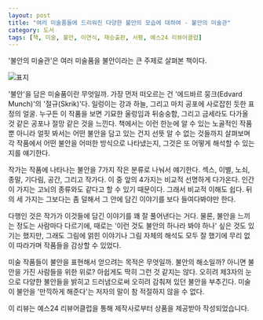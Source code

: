 ```yaml
---
layout: post
title: "여러 미술품들에 드리워진 다양한 불안의 모습에 대하여 - 불안의 미술관"
category: 도서
tags: [책, 미술, 불안, 이연식, 재승출판, 서평, 예스24 리뷰어클럽]
---
```


'불안의 미술관'은
여러 미술품을 불안이라는 큰 주제로 살펴본 책이다.

![표지](https://lh3.googleusercontent.com/4XdMNbj1E9pehtKPqC9Zs_Tp7i4L0xbAd7XzXyEXCbg0LrLWt1UtUJuRfAVX9gfD8nwym3FaIi7axw=s480)

'불안'을 담은 미술품이란 무엇일까.
가장 먼저 떠오르는 건 '에드바르 뭉크(Edvard Munch)'의 '절규(Skrik)'다.
일렁이는 강과 하늘, 그리고 마치 공포에 사로잡힌 듯한 표정의 얼굴.
누구든 이 작품을 보면 기묘한 울렁임과 뒤숭숭함, 그리고 금세라도 다가올 것 같은 공포나 절망 같은 것을 느낀다.
책에서는 이런 한눈에 알 수 있는 노골적인 작품뿐 아니라
얼핏 봐서는 어떤 불안을 담고 있는 건지 선뜻 알 수 없는 것들까지 살펴보며
각 작품에서 어떤 불안을 어떠한 방식으로 나타냈는지,
그것은 또 어떻게 해석할 수 있는지를 얘기한다.

작가는 작품에 나타나는 불안을 7가지 작은 분류로 나눠서 얘기한다.
섹스, 이별, 노쇠, 종말, 기다림, 공간, 그리고 작가다.
이 중 앞의 4가지는 비교적 선명하게 다가온다.
인간이 가지는 고뇌의 종류와도 같다고 할 수 있기 때문이다.
그래서 비교적 이해도 쉽다.
뒤의 세 가지는 그보다는 좀 덜해서
그 안에 담긴 이야기를 보다 들여다봐야만 한다.

다행인 것은 작가가 이것들에 담긴 이야기를 꽤 잘 풀어낸다는 거다.
물론, 불안을 느끼는 정도는 사람마다 다르기에,
때로는 '이런 것도 불안의 하나라 봐야 하나' 싶은 것도 있기는 했지만,
그래도 그림에 얽힌 이야기나 그림 자체의 해석도 모두 잘 했기에
무리 없이 따라가며 작품들을 감상할 수 있었다.

미술 작품들이 불안을 표현해서 얻으려는 목적은 무엇일까.
불안의 해소일까?
아니면 불안을 가진 사람들을 위한 위로?
아쉽게도 딱히 그런 것 같지는 않다.
오히려 제3자의 눈으로 다양한 불안들을 밝히고 드러냄으로써 오히려 감춰져 있던 불안을 부추긴다.
미술이 불안을 '만끽하게 해준다'는 저자의 말이 참 적절하지 않을 수 없다.



<div class="im im-info">
이 리뷰는 예스24 리뷰어클럽을 통해 제작사로부터 상품을 제공받아 작성되었습니다.
</div>
